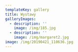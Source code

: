 ```yaml
---
templateKey: gallery
title: Wystawy
galleryImages:
  - description: ''
    image: /img/185.jpg
  - description: ''
    image: /img/margaret2.jpg
image: /img/20190421_110636.jpg
---
```



